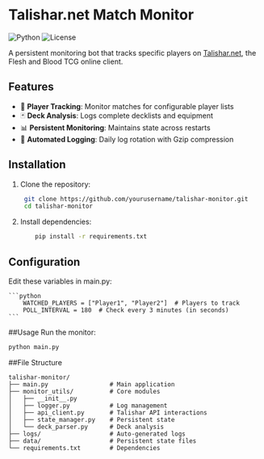 # Talishar.net Match Monitor

![Python](https://img.shields.io/badge/python-3.8+-blue.svg)
![License](https://img.shields.io/badge/license-MIT-green.svg)

A persistent monitoring bot that tracks specific players on [Talishar.net](https://talishar.net), the Flesh and Blood TCG online client.

## Features

- 🎯 **Player Tracking**: Monitor matches for configurable player lists
- 🃏 **Deck Analysis**: Logs complete decklists and equipment
- 📊 **Persistent Monitoring**: Maintains state across restarts
- 📅 **Automated Logging**: Daily log rotation with Gzip compression

## Installation

1. Clone the repository:
   ```bash
    git clone https://github.com/yourusername/talishar-monitor.git
    cd talishar-monitor
    ```
2. Install dependencies:
    ```bash
        pip install -r requirements.txt
    ```
## Configuration
Edit these variables in main.py:

    ```python
        WATCHED_PLAYERS = ["Player1", "Player2"]  # Players to track
        POLL_INTERVAL = 180  # Check every 3 minutes (in seconds)
    ```
##Usage
Run the monitor:

```bash
python main.py
```

##File Structure
```text
talishar-monitor/
├── main.py                 # Main application
├── monitor_utils/          # Core modules
│   ├── __init__.py
│   ├── logger.py           # Log management
│   ├── api_client.py       # Talishar API interactions
│   ├── state_manager.py    # Persistent state
│   └── deck_parser.py      # Deck analysis
├── logs/                   # Auto-generated logs
├── data/                   # Persistent state files
└── requirements.txt        # Dependencies
```